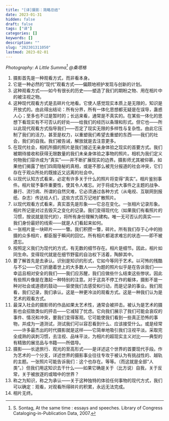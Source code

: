 ```yaml
---
title: "[译]摄影：简略总结"
date: 2023-01-31
hidden: false
draft: false
tags: ["译"]
categories: []
keywords: []
description: ""
slug: "202301311050"
lastmod: 2023-02-01
---
```


*Photography: A Little Summa[^1]
@桑塔格* 

1. 摄影首先是一种观看方式，而非看本身。 
2. 它是一种必然的“现代”观看方式——偏颇地袒护发现与创新的计划。
3. 这种观看方式——如今有很长的历史——塑造了我们的期盼之物、用在相片中的被注视之物。
4. 这种现代观看方式是去碎片化地看。它使人感觉现实本质上是无限的，知识是开放式的。由此得出结论：所有分界，所有一体化思想都无疑是在误导，蛊惑人心；至多也不过是暂时的；长远来看，通常是不真实的。在某些一体化的思想下看现实有不可否认的好处——给我们的经历以条理和形式。但它也——所以此现代观看方式指导我们——否定了现实无限的多样性与复杂性。由此它压制了我们的活力，甚至是权力，以重塑我们希望去重塑的东西——我们的社会，我们的自我。我们被告诫，解放就是去注意更多。
5. 在现代社会，相机所摄的照片是我们接近无亲身体验之现实的首要方式。我们被期待接收和获得无限数量的我们未亲身体验之事物的照片。相机为我们定义何物我们容许成为“真实”——并不断扩展现实的边界。摄影师尤其被仰慕，如果他们揭露了他们四周隐秘的真相，或是不那么被充分报道的社会冲突，它们存在于观众所处的既接近又远离的社会中。 
6. 以现代认知方式看来，必定有许多关于什么的照片将变得“真实”。相片鉴别事件。相片赋予事件重要性，使其令人难忘。对于将成为大事件之主题的战争、暴行、流行病、所谓的自然灾难，它必须通过各种方式（从电视、互联网到报纸、杂志）传达给人们，这些方式百万记地扩散照片。 
7. 以现代观看方式看来，真实首先是形象——它总在变化。一张相片记录形象。相片所记是对过去毁灭之变化的记录。我们变得现代化（如果我们有看照片的习惯，按说就是现代的），将所有身份理解为建构。唯一无可否认的真实——我们身份最好的线索——就是人们看起来如何。 
8. 一张相片是一块碎片——一瞥。我们积攒一瞥，碎片。所有我们存于心中的拍摄的众多相片，都臣服于瞬间的回忆。所有相片都渴求难忘的状态——即不被遗忘。 
9. 按照定义我们为现代的方式，有无数的细节存在。相片是细节。因此，相片如同生命。变得现代就是在细节野蛮的自治权下活着，陶醉其中。
10. 要了解首先是去承认。识别是知识的形式，它如今等同于艺术。以可怖的残酷与不公——它们折磨着世上的大多数人——为题的照片似乎是在告诉我们——幸运且相对安全的我们——我们应苏醒，我们应做些什么结束这些惨状。因此有些照片像是在激起一种特别的注意。对于这具不停工作的躯体，摄影不是一种对社会或道德的鼓动——驱使我们去感受和行动，而是记录的事业。我们观看，我们记录，我们承认。这是一种更冷淡的观看方式。这是一种我们认为是艺术的观看方式。
11. 最深入社会的摄影师的作品如果太艺术性，通常会被抨击。被认为是艺术的摄影也会招致类似的抨击——它减轻了忧虑。它向我们展示了我们可能会哀叹的事件、情况和冲突，要我们变得客观。它可能使我们看到一些真正恐怖的事物，并成为一道测试，测试我们可以容忍看到什么、应该接受什么。或是经常——许多最杰出的时代摄影就是这样——它简单地吸引我们注视平淡。采取完全成熟的讽刺习惯，去注视、品味平淡，为相片的超现实主义对比——典型的有精致的展览品与书籍——所倡导。 
12. 摄影——长途旅行、观光的至高形式——是详述这个世界的首要现代手段。作为艺术的一个分支，详述世界的摄影事业往往专攻于被认为有挑战性的、越轨的主题。一张照片可能告诉我们：这个也存在。等等。（而这就是全部“人类”。）但我们用这知识去干什么——如果它确是关于（比方说）自我，关于反常，关于被放逐的或暗中的世界？ 
13. 称之为知识，称之为承认——关于这种独特的体验任何事物的现代方式，我们可以确定：观看，对观看所得碎片的积累，永远无法完成。 
14. 相片无终。

[^1]: S. Sontag, At the same time : essays and speeches. Library of Congress Cataloging-in-Publication Data, 2007. 